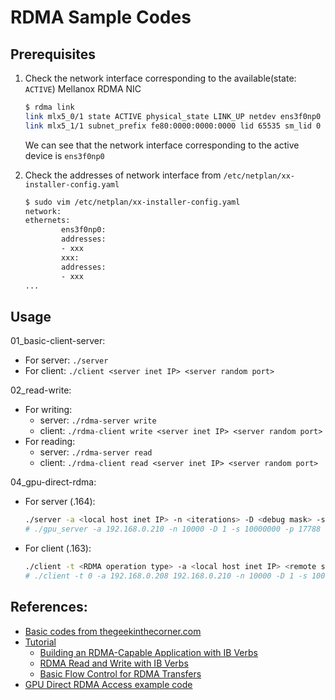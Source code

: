 # RDMA Sample Codes

## Prerequisites

1. Check the network interface corresponding to the available(state: `ACTIVE`) Mellanox RDMA NIC

    ```bash
    $ rdma link
    link mlx5_0/1 state ACTIVE physical_state LINK_UP netdev ens3f0np0 
    link mlx5_1/1 subnet_prefix fe80:0000:0000:0000 lid 65535 sm_lid 0 lmc 0 state DOWN physical_state DISABLED
    ```
    We can see that the network interface corresponding to the active device is `ens3f0np0`

2. Check the addresses of network interface from `/etc/netplan/xx-installer-config.yaml`

    ```bash
    $ sudo vim /etc/netplan/xx-installer-config.yaml
    network:
    ethernets:
            ens3f0np0:
            addresses:
            - xxx
            xxx:
            addresses:
            - xxx
    ...
    ```

## Usage

01_basic-client-server:
- For server: `./server`
- For client: `./client <server inet IP> <server random port>`

02_read-write:
- For writing:
    - server:  `./rdma-server write`
    - client: `./rdma-client write <server inet IP> <server random port>`
- For reading:
    - server: `./rdma-server read`
    - client: `./rdma-client read <server inet IP> <server random port>`
    
04_gpu-direct-rdma:
- For server (.164):
  ```bash
  ./server -a <local host inet IP> -n <iterations> -D <debug mask> -s <data size> -p <port> [-u <GPU BDF>]
  # ./gpu_server -a 192.168.0.210 -n 10000 -D 1 -s 10000000 -p 17788 -u 17:00.0
  ```
- For client (.163):
  ```bash
  ./client -t <RDMA operation type> -a <local host inet IP> <remote server inet IP> -n <iterations> -D <debug mask> -s <data size> -p <port> [-u <GPU BDF>]
  # ./client -t 0 -a 192.168.0.208 192.168.0.210 -n 10000 -D 1 -s 10000000 -p 17788 -u ca:00.0
  ```

## References:
- [Basic codes from thegeekinthecorner.com](https://github.com/tarickb/the-geek-in-the-corner.git)
- [Tutorial](https://thegeekinthecorner.wordpress.com/2013/02/02/rdma-tutorial-pdfs/)
    - [Building an RDMA-Capable Application with IB Verbs](http://www.hpcadvisorycouncil.com/pdf/building-an-rdma-capable-application-with-ib-verbs.pdf)
    - [RDMA Read and Write with IB Verbs](http://www.hpcadvisorycouncil.com/pdf/rdma-read-and-write-with-ib-verbs.pdf)
    - [Basic Flow Control for RDMA Transfers](http://www.hpcadvisorycouncil.com/pdf/vendor_content/basic-flow-control-for-rdma-transfers.pdf)
- [GPU Direct RDMA Access example code](https://github.com/Mellanox/gpu_direct_rdma_access.git)

